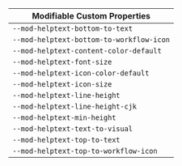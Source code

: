 | Modifiable Custom Properties             |
| ---------------------------------------- |
| `--mod-helptext-bottom-to-text`          |
| `--mod-helptext-bottom-to-workflow-icon` |
| `--mod-helptext-content-color-default`   |
| `--mod-helptext-font-size`               |
| `--mod-helptext-icon-color-default`      |
| `--mod-helptext-icon-size`               |
| `--mod-helptext-line-height`             |
| `--mod-helptext-line-height-cjk`         |
| `--mod-helptext-min-height`              |
| `--mod-helptext-text-to-visual`          |
| `--mod-helptext-top-to-text`             |
| `--mod-helptext-top-to-workflow-icon`    |
